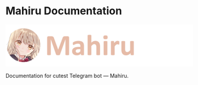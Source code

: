 # Mahiru Documentation

![](/docs/assets/logo2.png)

Documentation for cutest Telegram bot — Mahiru.
